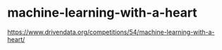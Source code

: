 # machine-learning-with-a-heart
https://www.drivendata.org/competitions/54/machine-learning-with-a-heart/
